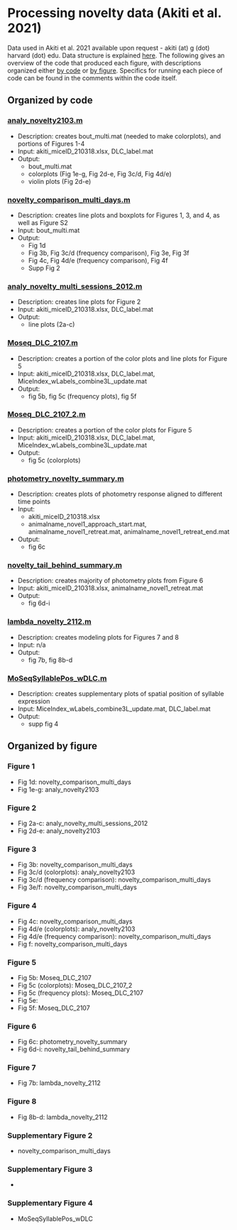 # Processing novelty data (Akiti et al. 2021)

Data used in Akiti et al. 2021 available upon request - akiti (at) g (dot) harvard (dot) edu. Data structure is explained [here](https://github.com/ckakiti/Novelty_paper_2021/blob/main/DataStructure.md). The following gives an overview of the code that produced each figure, with descriptions organized either [by code](https://github.com/ckakiti/Novelty_paper_2021/blob/main/README.md#organized-by-code) or [by figure](https://github.com/ckakiti/Novelty_paper_2021/blob/main/README.md#organized-by-figure). Specifics for running each piece of code can be found in the comments within the code itself.

## Organized by code

### [analy_novelty2103.m](https://github.com/ckakiti/Novelty_paper_2021/blob/main/primary_code/analy_novelty2103.m)
- Description: creates bout_multi.mat (needed to make colorplots), and portions of Figures 1-4
- Input: akiti_miceID_210318.xlsx, DLC_label.mat
- Output: 
  - bout_multi.mat
  - colorplots (Fig 1e-g, Fig 2d-e, Fig 3c/d, Fig 4d/e)
  - violin plots (Fig 2d-e)

### [novelty_comparison_multi_days.m](https://github.com/ckakiti/Novelty_paper_2021/blob/main/primary_code/novelty_comparison_multi_days.m)
- Description: creates line plots and boxplots for Figures 1, 3, and 4, as well as Figure S2
- Input: bout_multi.mat
- Output:
  - Fig 1d
  - Fig 3b, Fig 3c/d (frequency comparison), Fig 3e, Fig 3f
  - Fig 4c, Fig 4d/e (frequency comparison), Fig 4f
  - Supp Fig 2

### [analy_novelty_multi_sessions_2012.m](https://github.com/ckakiti/Novelty_paper_2021/blob/main/primary_code/analy_novelty_multi_sessions_2012.m)
- Description: creates line plots for Figure 2
- Input: akiti_miceID_210318.xlsx, DLC_label.mat
- Output: 
  - line plots (2a-c)

### [Moseq_DLC_2107.m](https://github.com/ckakiti/Novelty_paper_2021/blob/main/primary_code/Moseq_DLC_2107.m)
- Description: creates a portion of the color plots and line plots for Figure 5
- Input: akiti_miceID_210318.xlsx, DLC_label.mat, MiceIndex_wLabels_combine3L_update.mat
- Output:
  - fig 5b, fig 5c (frequency plots), fig 5f

### [Moseq_DLC_2107_2.m](https://github.com/ckakiti/Novelty_paper_2021/blob/main/primary_code/Moseq_DLC_2107_2.m)
- Description: creates a portion of the color plots for Figure 5
- Input: akiti_miceID_210318.xlsx, DLC_label.mat, MiceIndex_wLabels_combine3L_update.mat
- Output:
  - fig 5c (colorplots)

### [photometry_novelty_summary.m](https://github.com/ckakiti/Novelty_paper_2021/blob/main/primary_code/photometry_novelty_summary.m)
- Description: creates plots of photometry response aligned to different time points
- Input:
  - akiti_miceID_210318.xlsx
  - animalname_novel1_approach_start.mat, animalname_novel1_retreat.mat, animalname_novel1_retreat_end.mat
- Output:
  - fig 6c

### [novelty_tail_behind_summary.m](https://github.com/ckakiti/Novelty_paper_2021/blob/main/primary_code/novelty_tail_behind_summary.m)
- Description: creates majority of photometry plots from Figure 6
- Input: akiti_miceID_210318.xlsx, animalname_novel1_retreat.mat
- Output:
  - fig 6d-i

### [lambda_novelty_2112.m](https://github.com/ckakiti/Novelty_paper_2021/blob/main/primary_code/lambda_novelty_2112.m)
- Description: creates modeling plots for Figures 7 and 8
- Input: n/a
- Output:
  - fig 7b, fig 8b-d

### [MoSeqSyllablePos_wDLC.m](https://github.com/ckakiti/Novelty_paper_2021/blob/main/primary_code/MoSeqSyllablePos_wDLC.m)
- Description: creates supplementary plots of spatial position of syllable expression 
- Input: MiceIndex_wLabels_combine3L_update.mat, DLC_label.mat
- Output:
  - supp fig 4

## Organized by figure

### Figure 1
- Fig 1d: novelty_comparison_multi_days
- Fig 1e-g: analy_novelty2103

### Figure 2
- Fig 2a-c: analy_novelty_multi_sessions_2012
- Fig 2d-e: analy_novelty2103

### Figure 3
- Fig 3b: novelty_comparison_multi_days
- Fig 3c/d (colorplots): analy_novelty2103
- Fig 3c/d (frequency comparison): novelty_comparison_multi_days
- Fig 3e/f: novelty_comparison_multi_days

### Figure 4
- Fig 4c: novelty_comparison_multi_days
- Fig 4d/e (colorplots): analy_novelty2103
- Fig 4d/e (frequency comparison): novelty_comparison_multi_days
- Fig f: novelty_comparison_multi_days

### Figure 5
- Fig 5b: Moseq_DLC_2107
- Fig 5c (colorplots): Moseq_DLC_2107_2
- Fig 5c (frequency plots): Moseq_DLC_2107
- Fig 5e:
- Fig 5f: Moseq_DLC_2107

### Figure 6
- Fig 6c: photometry_novelty_summary
- Fig 6d-i: novelty_tail_behind_summary

### Figure 7
- Fig 7b: lambda_novelty_2112

### Figure 8
- Fig 8b-d: lambda_novelty_2112

### Supplementary Figure 2
- novelty_comparison_multi_days

### Supplementary Figure 3
- 

### Supplementary Figure 4
- MoSeqSyllablePos_wDLC
